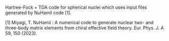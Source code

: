 Hartree-Fock + TDA code for spherical nuclei which uses input files generated by NuHamil code [1].

[1] Miyagi, T. NuHamil : A numerical code to generate nuclear two- and three-body matrix elements from chiral effective field theory. Eur. Phys. J. A 59, 150 (2023).
